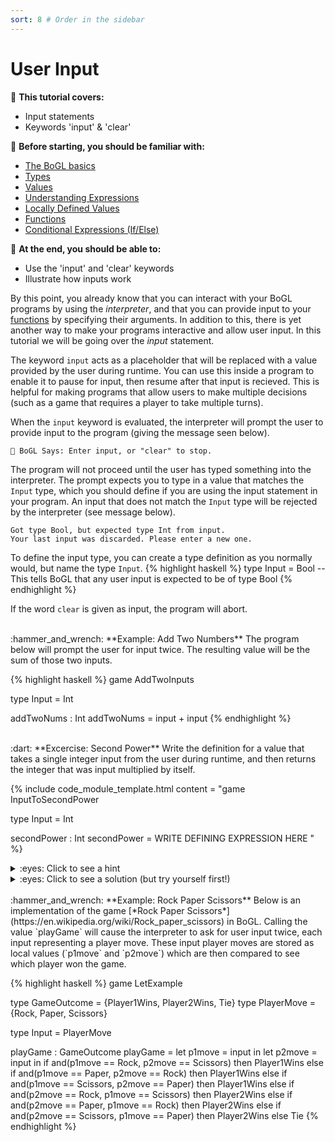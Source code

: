 ```yaml
---
sort: 8 # Order in the sidebar
---
```


# User Input

:leaves: **This tutorial covers:**
- Input statements 
- Keywords 'input' & 'clear'

:seedling: **Before starting, you should be familiar with:**
- [The BoGL basics](./GettingStarted.md)
- [Types](./types)
- [Values](./values)
- [Understanding Expressions](./expressions)
- [Locally Defined Values](./lets)
- [Functions](./functions)
- [Conditional Expressions (If/Else)](./conditional_statements)

:deciduous_tree: **At the end, you should be able to:**
- Use the 'input' and 'clear' keywords
- Illustrate how inputs work

By this point, you already know that you can interact with your BoGL programs by using the *interpreter*, and that you can provide input to your [functions](./functions) by specifying their arguments.
In addition to this, there is yet another way to make your programs interactive and allow user input.
In this tutorial we will be going over the *input* statement.

The keyword `input` acts as a placeholder that will be replaced with a value provided by the user during runtime.
You can use this inside a program to enable it to pause for input, then resume after that input is recieved. 
This is helpful for making programs that allow users to make multiple decisions (such as a game that requires a player to take multiple turns).

When the `input` keyword is evaluated, the interpreter will prompt the user to provide input to the program (giving the message seen below).  
```
🤖 BoGL Says: Enter input, or "clear" to stop.
```
The program will not proceed until the user has typed something into the interpreter.
The prompt expects you to type in a value that matches the `Input` type, which you should define if you are using the input statement in your program.
An input that does not match the `Input` type will be rejected by the interpreter (see message below).
```
Got type Bool, but expected type Int from input.
Your last input was discarded. Please enter a new one.
```

To define the input type, you can create a type definition as you normally would, but name the type `Input`.
{% highlight haskell %}
type Input = Bool -- This tells BoGL that any user input is expected to be of type Bool
{% endhighlight %}

If the word `clear` is given as input, the program will abort.

<br/>
:hammer_and_wrench: **Example: Add Two Numbers**  
The program below will prompt the user for input twice.
The resulting value will be the sum of those two inputs.

{% highlight haskell %}
game AddTwoInputs

type Input = Int

addTwoNums : Int
addTwoNums = input + input
{% endhighlight %}

<br/>
:dart: **Excercise: Second Power**   
Write the definition for a value that takes a single integer input from the user during runtime, and then returns the integer that was input multiplied by itself.

{% include code_module_template.html
content = "game InputToSecondPower

type Input = Int

secondPower : Int
secondPower = WRITE DEFINING EXPRESSION HERE
"
%}
<details><summary>:eyes: Click to see a hint</summary>
<p>
You will have to use a local value in your defining expression.
</p>
</details>

<details><summary>:eyes: Click to see a solution (but try yourself first!)</summary>
<p>
{% highlight haskell %}
game InputToSecondPower

type Input = Int

secondPower : Int
secondPower = let x = input in x * x  
{% endhighlight %}
</p>
</details>

<br/>
:hammer_and_wrench: **Example: Rock Paper Scissors**  
Below is an implementation of the game [*Rock Paper Scissors*](https://en.wikipedia.org/wiki/Rock_paper_scissors) in BoGL.
Calling the value `playGame` will cause the interpreter to ask for user input twice, each input representing a player move.
These input player moves are stored as local values (`p1move` and `p2move`) which are then compared to see which player won the game.

{% highlight haskell %}
game LetExample

type GameOutcome = {Player1Wins, Player2Wins, Tie}
type PlayerMove = {Rock, Paper, Scissors}

type Input = PlayerMove

playGame : GameOutcome
playGame =
	let p1move = input in
	let p2move = input in
	if and(p1move == Rock, p2move == Scissors) then Player1Wins
	else if and(p1move == Paper, p2move == Rock) then Player1Wins
	else if and(p1move == Scissors, p2move == Paper) then Player1Wins
	else if and(p2move == Rock, p1move == Scissors) then Player2Wins
	else if and(p2move == Paper, p1move == Rock) then Player2Wins
	else if and(p2move == Scissors, p1move == Paper) then Player2Wins
	else Tie
{% endhighlight %}
